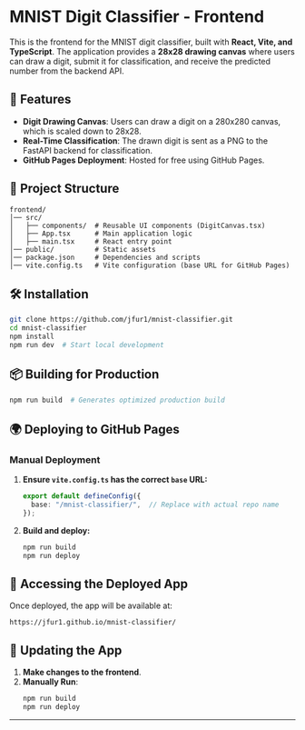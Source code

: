 # MNIST Digit Classifier - Frontend

This is the frontend for the MNIST digit classifier, built with **React, Vite, and TypeScript**. The application provides a **28x28 drawing canvas** where users can draw a digit, submit it for classification, and receive the predicted number from the backend API.

## 🚀 Features
- **Digit Drawing Canvas**: Users can draw a digit on a 280x280 canvas, which is scaled down to 28x28.
- **Real-Time Classification**: The drawn digit is sent as a PNG to the FastAPI backend for classification.
- **GitHub Pages Deployment**: Hosted for free using GitHub Pages.

## 📂 Project Structure
```
frontend/
│── src/
│   ├── components/  # Reusable UI components (DigitCanvas.tsx)
│   ├── App.tsx      # Main application logic
│   ├── main.tsx     # React entry point
│── public/          # Static assets
│── package.json     # Dependencies and scripts
│── vite.config.ts   # Vite configuration (base URL for GitHub Pages)
```

## 🛠️ Installation
```bash
git clone https://github.com/jfur1/mnist-classifier.git
cd mnist-classifier
npm install
npm run dev  # Start local development
```

## 📦 Building for Production
```bash
npm run build  # Generates optimized production build
```

## 🌍 Deploying to GitHub Pages
### **Manual Deployment**
1. **Ensure `vite.config.ts` has the correct `base` URL:**
   ```ts
   export default defineConfig({
     base: "/mnist-classifier/",  // Replace with actual repo name
   });
   ```
2. **Build and deploy:**
   ```bash
   npm run build
   npm run deploy
   ```

## 🔗 Accessing the Deployed App
Once deployed, the app will be available at:
```
https://jfur1.github.io/mnist-classifier/
```

## 🔧 Updating the App
1. **Make changes to the frontend**.
2. **Manually Run**:
   ```bash
   npm run build
   npm run deploy
   ```

---
